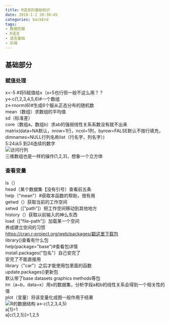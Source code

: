 ```yaml
---
title: R语言的基础知识
date: 2018-1-1 20:38:45
categories: backEnd
tags:
- 数据挖掘
- R语言
- 语言基础
- 后端
---
```



## 基础部分

### 赋值处理
 x<-5 #将5赋值给x（x=5也行但一般不这么用？？<br/>
y<-c(1,2,3,4,5,6)#一个数组<br/>
z<-rnorm(6)#生成6个服从正态分布的随机数<br/>
mean（数组）求数组的平均值<br/>
sd（标准差）<br/>
core（数组a，数组b）求ab的强弱线性关系系数没有就不出来<br/>
matrix(data=NA默认，nrow=1行，ncol=1列，byrow=FALSE默认不按行填充，dimnames=NULL行列名称list（行名字，列名字）)<br/>
5:24从5 到24连续的数字<br/>
![访问行列](https://upload-images.jianshu.io/upload_images/12620393-84c6c788204229b0.png?imageMogr2/auto-orient/strip%7CimageView2/2/w/1240)
<br/>三维数组也是一样的操作[1,2,3]，想象一个立方体<br/>

### 查看变量
ls（）<br/>
head（某个数据集【没有引号）查看前五条<br/>
help（"mean"）#获取本函数的帮助，很有用<br/>
getwd（）获取当前的工作空间<br/>
setwd（["path"]）把工作空间移动到其他地方<br/>
history（）获取以前输入的神么东西<br/>
load（["file-path"]）加载某一个空间<br/>
养成建立空间的习惯<br/>
https://cran.r-project.org/web/packages/戳这里下载包<br/>
library()查看有什么包<br/>
help(package="base")#查看包详情<br/>
install.packages("包名"）自己安完了<br/>
安完了不能直接用<br/>
library（"car"）之后才能使用包里面的函数<br/>
update.packages()更新包<br/>
默认带了base datasets graphics methods等包<br/>
lm（a~b，data=x）用x的数据集，分析字段a和b的线性关系会得到一个相关性的值<br/>
plot（变量）将该变量化成图一般作用于结果<br/>
![R的数据结构](https://upload-images.jianshu.io/upload_images/12620393-f1c59a100bee11ae.png?imageMogr2/auto-orient/strip%7CimageView2/2/w/1240)
a<-c(1,2,3,4,5)<br/>
a[1]=1<br/>
a[c(1,2,5)]=1,2,5<br/>

<Valine></Valine>
